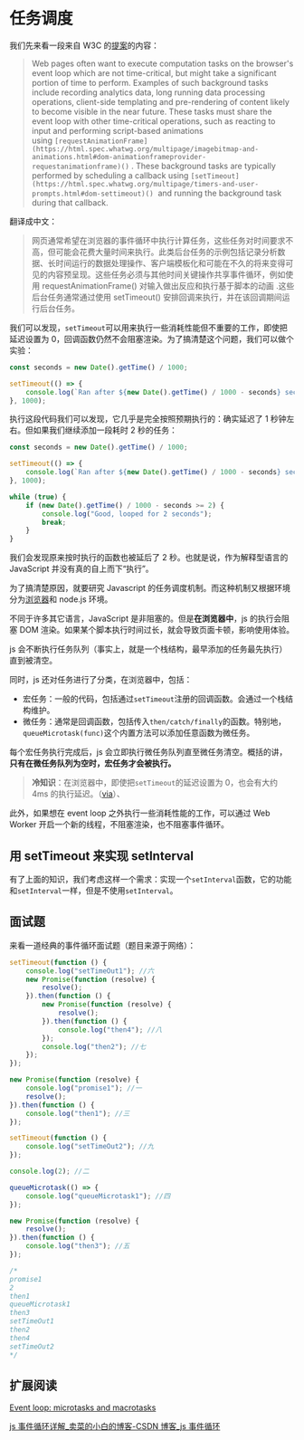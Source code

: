 # 任务调度

我们先来看一段来自 W3C 的[提案](https://www.w3.org/TR/requestidlecallback/)的内容：

> Web pages often want to execute computation tasks on the browser's event loop which are not time-critical, but might take a significant portion of time to perform. Examples of such background tasks include recording analytics data, long running data processing operations, client-side templating and pre-rendering of content likely to become visible in the near future. These tasks must share the event loop with other time-critical operations, such as reacting to input and performing script-based animations using `[requestAnimationFrame](https://html.spec.whatwg.org/multipage/imagebitmap-and-animations.html#dom-animationframeprovider-requestanimationframe)()`
> . These background tasks are typically performed by scheduling a callback using `[setTimeout](https://html.spec.whatwg.org/multipage/timers-and-user-prompts.html#dom-settimeout)()`
>  and running the background task during that callback.

翻译成中文：

> 网页通常希望在浏览器的事件循环中执行计算任务，这些任务对时间要求不高，但可能会花费大量时间来执行。此类后台任务的示例包括记录分析数据、长时间运行的数据处理操作、客户端模板化和可能在不久的将来变得可见的内容预呈现。这些任务必须与其他时间关键操作共享事件循环，例如使用 requestAnimationFrame() 对输入做出反应和执行基于脚本的动画
> .这些后台任务通常通过使用 setTimeout() 安排回调来执行，并在该回调期间运行后台任务。

我们可以发现，`setTimeout`可以用来执行一些消耗性能但不重要的工作，即使把延迟设置为 0，回调函数仍然不会阻塞渲染。为了搞清楚这个问题，我们可以做个实验：

```jsx
const seconds = new Date().getTime() / 1000;

setTimeout(() => {
	console.log(`Ran after ${new Date().getTime() / 1000 - seconds} seconds`);
}, 1000);
```

执行这段代码我们可以发现，它几乎是完全按照预期执行的：确实延迟了 1 秒钟左右。但如果我们继续添加一段耗时 2 秒的任务：

```jsx
const seconds = new Date().getTime() / 1000;

setTimeout(() => {
	console.log(`Ran after ${new Date().getTime() / 1000 - seconds} seconds`);
}, 1000);

while (true) {
	if (new Date().getTime() / 1000 - seconds >= 2) {
		console.log("Good, looped for 2 seconds");
		break;
	}
}
```

我们会发现原来按时执行的函数也被延后了 2 秒。也就是说，作为解释型语言的 JavaScript 并没有真的自上而下“执行”。

为了搞清楚原因，就要研究 Javascript 的任务调度机制。而这种机制又根据环境分为[浏览器](../%E8%BD%AF%E7%B4%A0%E8%B4%A8%20b1c97dfa39634513827e372a3b422eaa/%E5%89%8D%E7%AB%AF%E5%BC%80%E5%8F%91%E5%B8%B8%E8%A7%81%E6%9C%AF%E8%AF%AD%E4%B8%AD%E8%8B%B1%E5%AF%B9%E7%85%A7%20212a07ad4e1e4e93808f988963889dcd.csv)和 node.js 环境。

不同于许多其它语言，JavaScript 是非阻塞的。但是**在浏览器中**，js 的执行会阻塞 DOM 渲染。如果某个脚本执行时间过长，就会导致页面卡顿，影响使用体验。

js 会不断执行任务队列（事实上，就是一个栈结构，最早添加的任务最先执行）直到被清空。

同时，js 还对任务进行了分类，在浏览器中，包括：

-   宏任务：一般的代码，包括通过`setTimeout`注册的回调函数。会通过一个栈结构维护。
-   微任务：通常是回调函数，包括传入`then/catch/finally`的函数。特别地，`queueMicrotask(func)`这个内置方法可以添加任意函数为微任务。

每个宏任务执行完成后，js 会立即执行微任务队列直至微任务清空。概括的讲，**只有在微任务队列为空时，宏任务才会被执行。**

> **冷知识**：在浏览器中，即使把`setTimeout`的延迟设置为 0，也会有大约 4ms 的执行延迟。（[via](https://javascript.info/event-loop)）、

此外，如果想在 event loop 之外执行一些消耗性能的工作，可以通过 Web Worker 开启一个新的线程，不阻塞渲染，也不阻塞事件循环。

## 用 setTimeout 来实现 setInterval

有了上面的知识，我们考虑这样一个需求：实现一个`setInterval`函数，它的功能和`setInterval`一样，但是不使用`setInterval`。

## 面试题

来看一道经典的事件循环面试题（题目来源于网络）：

```jsx
setTimeout(function () {
	console.log("setTimeOut1"); //六
	new Promise(function (resolve) {
		resolve();
	}).then(function () {
		new Promise(function (resolve) {
			resolve();
		}).then(function () {
			console.log("then4"); //八
		});
		console.log("then2"); //七
	});
});

new Promise(function (resolve) {
	console.log("promise1"); //一
	resolve();
}).then(function () {
	console.log("then1"); //三
});

setTimeout(function () {
	console.log("setTimeOut2"); //九
});

console.log(2); //二

queueMicrotask(() => {
	console.log("queueMicrotask1"); //四
});

new Promise(function (resolve) {
	resolve();
}).then(function () {
	console.log("then3"); //五
});

/*
promise1
2
then1
queueMicrotask1
then3
setTimeOut1
then2
then4
setTimeOut2
*/
```

## 扩展阅读

[Event loop: microtasks and macrotasks](https://javascript.info/event-loop)

[js 事件循环详解\_卖菜的小白的博客-CSDN 博客\_js 事件循环](https://blog.csdn.net/weixin_47450807/article/details/123131474)
